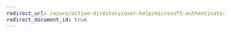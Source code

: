 ```yaml
---
redirect_url: /azure/active-directory/user-help/microsoft-authenticator-app-phone-signin-faq
redirect_document_id: true
---
```

